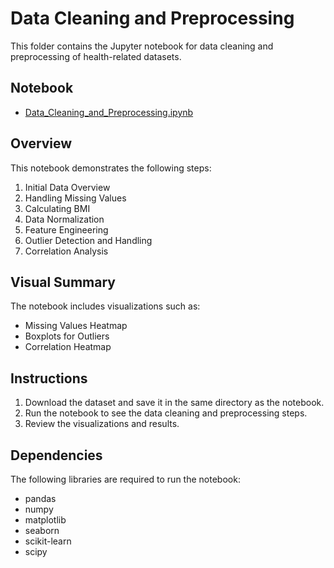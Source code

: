 # Data Cleaning and Preprocessing

This folder contains the Jupyter notebook for data cleaning and preprocessing of health-related datasets.

## Notebook

- [Data_Cleaning_and_Preprocessing.ipynb](Data_Cleaning_and_Preprocessing.ipynb)

## Overview

This notebook demonstrates the following steps:
1. Initial Data Overview
2. Handling Missing Values
3. Calculating BMI
4. Data Normalization
5. Feature Engineering
6. Outlier Detection and Handling
7. Correlation Analysis

## Visual Summary

The notebook includes visualizations such as:
- Missing Values Heatmap
- Boxplots for Outliers
- Correlation Heatmap

## Instructions

1. Download the dataset and save it in the same directory as the notebook.
2. Run the notebook to see the data cleaning and preprocessing steps.
3. Review the visualizations and results.

## Dependencies

The following libraries are required to run the notebook:
- pandas
- numpy
- matplotlib
- seaborn
- scikit-learn
- scipy
